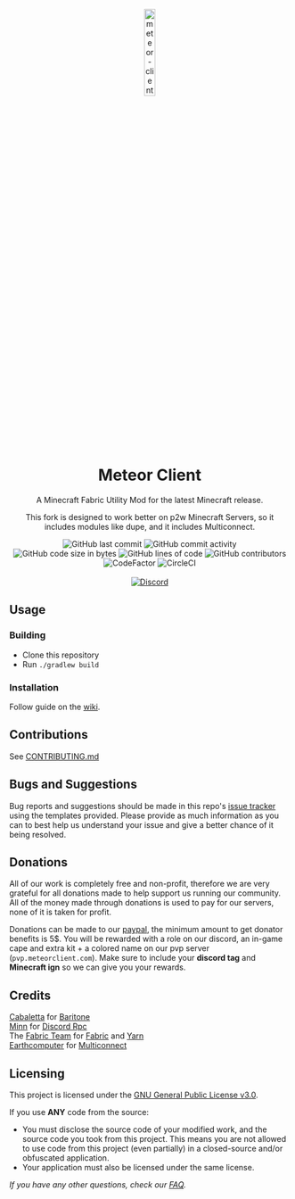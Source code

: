 
<p align="center">
<img src="https://meteorclient.com/icon.png" alt="meteor-client-logo" width="20%"/>
</p>

<h1 align="center">Meteor Client</h1>

<p align="center">A Minecraft Fabric Utility Mod for the latest Minecraft release.</p>

<p align="center">This fork is designed to work better on p2w Minecraft Servers, so it includes modules like dupe, and it includes Multiconnect.</p>

<div align="center">
    <img src="https://img.shields.io/github/last-commit/MeteorDevelopment/meteor-client" alt="GitHub last commit"/>
    <img src="https://img.shields.io/github/commit-activity/w/MeteorDevelopment/meteor-client" alt="GitHub commit activity"/>
    <br>
    <img src="https://img.shields.io/github/languages/code-size/MeteorDevelopment/meteor-client" alt="GitHub code size in bytes"/>
    <img src="https://tokei.rs/b1/github/MeteorDevelopment/meteor-client" alt="GitHub lines of code"/>
    <img src="https://img.shields.io/github/contributors/MeteorDevelopment/meteor-client" alt="GitHub contributors"/>
    <br>
    <img src="https://www.codefactor.io/repository/github/meteordevelopment/meteor-client/badge" alt="CodeFactor"/>
    <img src="https://circleci.com/gh/MeteorDevelopment/meteor-client/tree/master.svg?style=shield" alt="CircleCI"/>
    <br><br>
    <a href="https://discord.gg/bBGQZvd"><img src="https://img.shields.io/discord/689197705683140636?logo=discord" alt="Discord"/></a>
</div>

## Usage

### Building
- Clone this repository
- Run `./gradlew build`

### Installation
Follow guide on the [wiki](https://github.com/MeteorDevelopment/meteor-client/wiki/Installation).

## Contributions
See [CONTRIBUTING.md](https://github.com/MeteorDevelopment/meteor-client/blob/master/CONTRIBUTING.md)

## Bugs and Suggestions
Bug reports and suggestions should be made in this repo's [issue tracker](https://github.com/MeteorDevelopment/meteor-client/issues) using the templates provided. Please provide as much information as you can to best help us understand your issue and give a better chance of it being resolved.

## Donations
All of our work is completely free and non-profit, therefore we are very grateful for all donations made to help support us running our community. All of the money made through donations is used to pay for our servers, none of it is taken for profit.

Donations can be made to our [paypal](https://www.paypal.me/MineGame159), the minimum amount to get donator benefits is 5$.
You will be rewarded with a role on our discord, an in-game cape and extra kit + a colored name on our pvp server (`pvp.meteorclient.com`).
Make sure to include your **discord tag** and **Minecraft ign** so we can give you your rewards.

## Credits
[Cabaletta](https://github.com/cabaletta) for [Baritone](https://github.com/cabaletta/baritone)  
[Minn](https://github.com/MinnDevelopment) for [Discord Rpc](https://github.com/MinnDevelopment/java-discord-rpc)  
The [Fabric Team](https://github.com/FabricMC) for [Fabric](https://github.com/FabricMC/fabric-loader) and [Yarn](https://github.com/FabricMC/yarn)
<br />[Earthcomputer](https://github.com/Earthcomputer) for [Multiconnect](https://github.com/Earthcomputer/multiconnect)

## Licensing
This project is licensed under the [GNU General Public License v3.0](https://www.gnu.org/licenses/gpl-3.0.en.html). 

If you use **ANY** code from the source:
- You must disclose the source code of your modified work, and the source code you took from this project. This means you are not allowed to use code from this project (even partially) in a closed-source and/or obfuscated application.
- Your application must also be licensed under the same license.


*If you have any other questions, check our [FAQ](https://github.com/MeteorDevelopment/meteor-client/wiki).*
